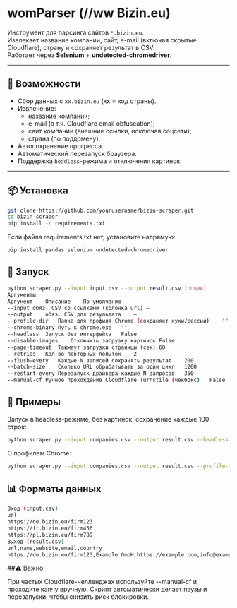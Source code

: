 # womParser (//ww Bizin.eu)

Инструмент для парсинга сайтов `*.bizin.eu`.  
Извлекает название компании, сайт, e-mail (включая скрытые Cloudflare), страну и сохраняет результат в CSV.  
Работает через **Selenium** + **undetected-chromedriver**.

---

## 🔧 Возможности

- Сбор данных с `xx.bizin.eu` (xx = код страны).
- Извлечение:
  - название компании;
  - e-mail (в т.ч. Cloudflare email obfuscation);
  - сайт компании (внешние ссылки, исключая соцсети);
  - страна (по поддомену).
- Автосохранение прогресса.
- Автоматический перезапуск браузера.
- Поддержка `headless`-режима и отключения картинок.

---

## 📦 Установка

```bash
git clone https://github.com/yourusername/bizin-scraper.git
cd bizin-scraper
pip install -r requirements.txt
```

Если файла requirements.txt нет, установите напрямую:
```bash
pip install pandas selenium undetected-chromedriver
```

## 🚀 Запуск

```bash
python scraper.py --input input.csv --output result.csv [опции]
Аргументы
Аргумент	Описание	По умолчанию
--input	обяз. CSV со ссылками (колонка url)	—
--output	обяз. CSV для результата	—
--profile-dir	Папка для профиля Chrome (сохраняет куки/сессии)	""
--chrome-binary	Путь к chrome.exe	""
--headless	Запуск без интерфейса	False
--disable-images	Отключить загрузку картинок	False
--page-timeout	Таймаут загрузки страницы (сек)	60
--retries	Кол-во повторных попыток	2
--flush-every	Каждые N записей сохранять результат	200
--batch-size	Сколько URL обрабатывать за один цикл	1200
--restart-every	Перезапуск драйвера каждые N запросов	350
--manual-cf	Ручное прохождение Cloudflare Turnstile (чекбокс)	False
```

## 📝 Примеры

Запуск в headless-режиме, без картинок, сохранение каждые 100 строк:
```bash
python scraper.py --input companies.csv --output result.csv --headless --disable-images --flush-every 100
```
С профилем Chrome:
```bash
python scraper.py --input companies.csv --output result.csv --profile-dir chrome_profile
```

## 📊 Форматы данных

```bash
Вход (input.csv)
url
https://de.bizin.eu/firm123
https://fr.bizin.eu/firm456
https://pl.bizin.eu/firm789
Выход (result.csv)
url,name,website,email,country
https://de.bizin.eu/firm123,Example GmbH,https://example.com,info@example.com,Germany
```

##⚠️ Важно

При частых Cloudflare-челленджах используйте --manual-cf и проходите капчу вручную.
Скрипт автоматически делает паузы и перезапуски, чтобы снизить риск блокировки.


